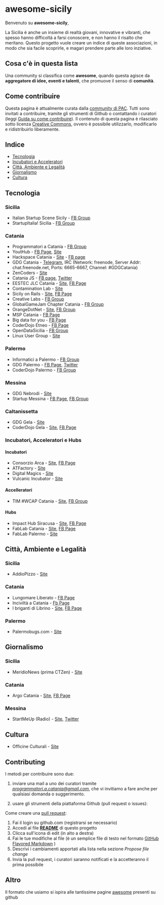 # awesome-sicily

Benvenuto su **awesome-sicily**,

La Sicilia è anche un insieme di realtà giovani, innovative e vibranti, che spesso hanno difficoltà a farsi conoscere, e non hanno il risalto che meritano. Questo progetto vuole creare un indice di queste associazioni, in modo che sia facile scoprirle, e magari prendere parte alle loro inziative.

## Cosa c'è in questa lista

Una community si classifica come **awesome**, quando questa agisce da **aggregatore di idee, eventi e talenti**, che promuove il senso di **comunità**.


## Come contribuire

Questa pagina è attualmente curata dalla [community di PAC](https://www.facebook.com/groups/programmatoriCatania/). Tutti sono invitati a contribuire, tramite gli strumenti di Github o contattando i curatori (leggi [Guida su come contribuire](#contributing)). Il contenuto di questa pagina è rilasciato sotto licenza [Creative Commons](http://creativecommons.org/licenses/by/4.0/), ovvero è possibile utilizzarlo, modificarlo e ridistribuirlo liberamente.

## Indice

- [Tecnologia](#tecnologia)
 - [Incubatori e Acceleratori](#incubatori-acceleratori-e-hubs)
- [Città, Ambiente e Legalità](#città-ambiente-e-legalità)
- [Giornalismo](#giornalismo)
- [Cultura](#cultura)
 
## Tecnologia
 
### Sicilia
* Italian Startup Scene Sicily - [FB Group](https://www.facebook.com/groups/italianstartupsicilia/)
* StartupItalia! Sicilia - [FB Group](https://www.facebook.com/groups/startupitaliasicilia/)

### Catania
* Programmatori a Catania - [FB Group](https://www.facebook.com/groups/programmatoriCatania/)
* YoutHub - [FB Page](https://www.facebook.com/Youthub-Catania-116505148430596), [Site](http://www.youthub.net/)
* Hackspace Catania - [Site](http://www.hackspacecatania.it/) - [FB page](https://www.facebook.com/hackspacecatania/)
* GDG Catania - [Telegram](https://telegram.me/joinchat/BaFZOAjDvuBBFBPAdMogvg), IRC (Network: freenode, Server Addr: chat.freenode.net, Ports: 6665-6667, Channel: #GDGCatania)
* ZenCoders - [Site](http://zencoders.org/)
* Catania JS - [FB page](https://www.facebook.com/CataniaJS/), [Twitter](https://twitter.com/catania_js)
* EESTEC JLC Catania - [Site](http://www.eestec-catania.eu/), [FB Page](https://www.facebook.com/CataniaEESTEC)
* Contamination Lab - [Site](http://clab.unict.it/)
* Sicily on Rails - [Site](http://www.sicilyonrails.org/), [FB Page](https://www.facebook.com/SicilyOnRails/)
* Creative Labs - [FB Group](https://www.facebook.com/groups/258359144245651/)
* GlobalGameJam Chapter Catania - [FB Group](https://www.facebook.com/GGJCatania/)
* OrangeDotNet - [Site](http://www.orangedotnet.org/), [FB Group](https://www.facebook.com/groups/orangedotnet/)
* MSP Catania - [FB Page](https://www.facebook.com/MSPUnict/)
* Big data for you - [FB Page](https://www.facebook.com/bigdata4you/)
* CoderDojo Etneo - [FB Page](https://www.facebook.com/CoderDojoEtneo/?fref=ts)
* OpenDataSicilia - [FB Group](https://www.facebook.com/groups/opendatasicilia/?fref=ts)
* Linux User Group - [Site](http://catania.linux.it/)

### Palermo
* Informatici a Palermo - [FB Group](https://www.facebook.com/groups/110929722279430/)
* GDG Palermo - [FB Page](https://www.facebook.com/GDGPalermo/), [Twitter](https://twitter.com/gdg_palermo)
* CoderDojo Palermo - [FB Group](https://www.facebook.com/groups/386820911485430/)

### Messina
* GDG Nebrodi - [Site](http://www.gdgnebrodi.info/)
* Startup Messina - [FB Page](https://www.facebook.com/startupmessina/), [FB Group](https://www.facebook.com/groups/649406375092242/)

### Caltanissetta
* GDG Gela - [Site](http://www.gdggela.org/)
* CoderDojo Gela - [Site](http://www.coderdojogela.it/), [FB Page](https://www.facebook.com/coderdojogela)

### Incubatori, Acceleratori e Hubs

#### Incubatori
* Consorzio Arca - [Site](http://www.consorzioarca.it/index.php/en/), [FB Page](https://www.facebook.com/ConsorzioArca/)
* ATFactory - [Site](http://atfactory.it/)
* Digital Magics - [Site](http://l.digitalmagics.com/palermo/)
* Vulcanic Incubator - [Site](http://www.vulcanic.it/)

#### Accelleratori
* TIM #WCAP Catania - [Site](http://www.wcap.tim.it/en/accelerators/catania), [FB Group](https://www.facebook.com/groups/454645481297154/) 

#### Hubs
* Impact Hub Siracusa - [Site](http://siracusa.impacthub.net/), [FB Page](https://www.facebook.com/TheHubSiracusa?fref=ts)
* FabLab Catania - [Site](http://fablabcatania.eu/), [FB Page](https://www.facebook.com/FABLAB.CATANIA.make.your.idea/?fref=ts)
* FabLab Palermo - [Site](http://fablabpalermo.org/)

## Città, Ambiente e Legalità

### Sicilia
* AddioPizzo - [Site](www.addiopizzo.org)

### Catania
* Lungomare Liberato - [FB Page](https://www.facebook.com/lungomareliberatocatania/)
* Inciviltà a Catania - [Fb Page](https://www.facebook.com/Inciviltà-a-Catania-662923443841832/)
* I briganti di Librino - [Site](http://www.brigantilibrino.it/), [FB Page](https://www.facebook.com/RugbyIBriganti/)

### Palermo
* Palermobugs.com - [Site](http://www.palermobugs.com/)

## Giornalismo

### Sicilia
* MeridioNews (prima CTZen) - [Site](http://meridionews.it/)

### Catania
* Argo Catania - [Site](http://www.argocatania.org/), [FB Page](https://www.facebook.com/Argo-Catania-148063732028876/)

### Messina
* StartMeUp (Radio) - [Site](http://www.radiostartmeup.it/), [Twitter](https://twitter.com/radiosmu)

## Cultura
* Officine Culturali - [Site](http://www.officineculturali.net/)


## Contributing

I metodi per contribuire sono due:

1.  inviare una mail a uno dei curatori tramite *programmatori.a.catania@gmail.com*, che vi invitiamo a fare anche per qualsiasi domanda o suggerimento.

2. usare gli strumenti della piattaforma Github (pull request o issues):

Come creare una [pull request](https://help.github.com/articles/using-pull-requests/):

1. Fai il login su github.com (registrarsi se necessario)
2. Accedi al file [**README**](https://github.com/sic2/awesome-sicily/blob/master/README.md) di questo progetto
3. Clicca sull'icona di edit (in alto a destra)
4. Fai le tue modifiche al file (è un semplice file di testo nel formato [GitHub Flavored Markdown](https://help.github.com/articles/github-flavored-markdown/) )
5. Descrivi i cambiamenti apportati alla lista nella sezione *Propose file change*
6. Invia la pull request, i curatori saranno notificati e la accetteranno il prima possibile

## Altro

Il formato che usiamo si ispira alle tantissime pagine [awesome](https://github.com/sindresorhus/awesome) presenti su github
